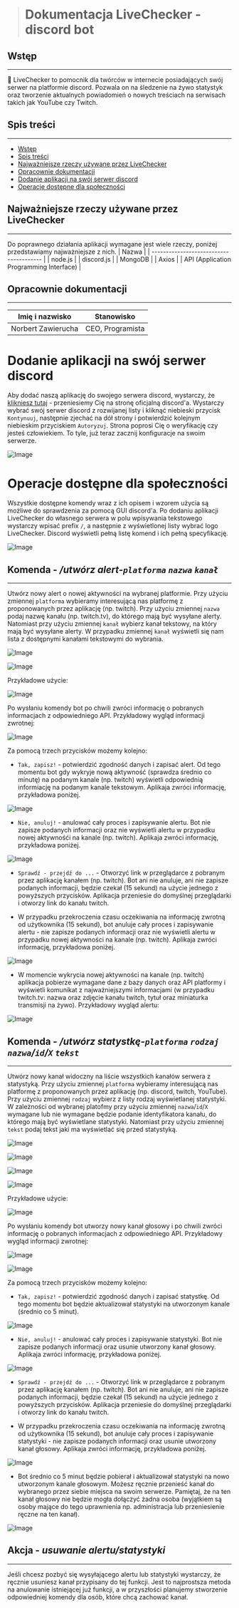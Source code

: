 > # **Dokumentacja LiveChecker - discord bot**

## Wstęp
---
🔴 LiveChecker to pomocnik dla twórców w internecie posiadających swój serwer na platformie discord. Pozwala on na śledzenie na żywo statystyk oraz tworzenie aktualnych powiadomień o nowych treściach na serwisach takich jak YouTube czy Twitch.

## Spis treści
---
- [Wstęp](#wstęp)
- [Spis treści](#spis-treści)
- [Najważniejsze rzeczy używane przez LiveChecker](#najważniejsze-rzeczy-używane-przez-livechecker)
- [Opracownie dokumentacji](#opracownie-dokumentacji)
- [Dodanie aplikacji na swój serwer discord](#dodanie-aplikacji-na-swój-serwer-discord)
- [Operacje dostępne dla społeczności](#operacje-dostępne-dla-społeczności)

<!-- - [Różne wersje językowe dokumentacji](#różne-wersje-językowe-dokumentacji) -->
<!-- ## Różne wersje językowe dokumentacji
---
| Język     | Odnośnik                 |
| --------- | ------------------------ |
| Angielski | [Przejdź](/README-EN.md) |
| Polski    | [Przejdź](/README-PL.md) | -->

## Najważniejsze rzeczy używane przez LiveChecker
---
Do poprawnego działania aplikacji wymagane jest wiele rzeczy, poniżej przedstawiamy najważniejsze z nich.
| Nazwa                                   |
| --------------------------------------- |
| node.js                                 |
| discord.js                              |
| MongoDB                                 |
| Axios                                   |
| API (Application Programming Interface) |

## Opracownie dokumentacji
---
| Imię i nazwisko    | Stanowisko       |
| ------------------ | ---------------- |
| Norbert Zawierucha | CEO, Programista |

# **Dodanie aplikacji na swój serwer discord**
Aby dodać naszą aplikację do swojego serwera discord, wystarczy, że [klikniesz tutaj](https://discord.com/oauth2/authorize?client_id=1064617399560699985&permissions=4398046511103&scope=bot%20applications.commands) - przeniesiemy Cię na stronę oficjalną discord'a. Wystarczy wybrać swój serwer discord z rozwijanej listy i kliknąć niebieski przycisk `Kontynuuj`, następnie zjechać na dół strony i potwierdzić kolejnym niebieskim przyciskiem `Autoryzuj`. Strona poprosi Cię o weryfikację czy jesteś człowiekiem. To tyle, już teraz zacznij konfiguracje na swoim serwerze.

![Image](docs-imgs/invite-1.png)

# **Operacje dostępne dla społeczności**
Wszystkie dostępne komendy wraz z ich opisem i wzorem użycia są możliwe do sprawdzenia za pomocą GUI discord'a. Po dodaniu aplikacji LiveChecker do własnego serwera w polu wpisywania tekstowego wystarczy wpisać prefix `/`, a następnie z wyświetlonej listy wybrać logo LiveChecker. Discord wyświetli pełną listę komend i ich pełną specyfikację. 

![Image](docs-imgs/commands-introduction.png)

## Komenda - */utwórz alert-`platforma` `nazwa` `kanał`*
---
Utwórz nowy alert o nowej aktywności na wybranej platformie. Przy użyciu zmiennej `platforma` wybieramy interesującą nas platformę z proponowanych przez aplikację (np. twitch). Przy użyciu zmiennej `nazwa` podaj nazwę kanału (np. twitch.tv), do którego mają być wysyłane alerty. Natomiast przy użyciu zmiennej `kanał` wybierz kanał tekstowy, na który mają być wysyłane alerty. W przypadku zmiennej `kanał` wyświetli się nam lista z dostępnymi kanałami tekstowymi do wybrania. 

![Image](docs-imgs/commands-alert-twitch-1.png)

![Image](docs-imgs/commands-alert-twitch-2.png)

Przykładowe użycie:

![Image](docs-imgs/commands-alert-twitch-3.png)

Po wysłaniu komendy bot po chwili zwróci informację o pobranych informacjach z odpowiedniego API. Przykładowy wygląd informacji zwrotnej:

![Image](docs-imgs/commands-alert-twitch-4.png)

Za pomocą trzech przycisków możemy kolejno:
- `Tak, zapisz!` - potwierdzić zgodność danych i zapisać alert. Od tego momentu bot gdy wykryje nową aktywność (sprawdza średnio co minutę) na podanym kanale (np. twitch) wyświetli odpowiednią informiację na podanym kanale tekstowym. Aplikaja zwróci informację, przykładowa poniżej.

![Image](docs-imgs/commands-alert-twitch-7.png)

- `Nie, anuluj!` - anulować cały proces i zapisywanie alertu. Bot nie zapisze podanych informacji oraz nie wyświetli alertu w przypadku nowej aktywnośći na kanale (np. twitch). Aplikaja zwróci informację, przykładowa poniżej.

![Image](docs-imgs/commands-cancel.png)

- `Sprawdź - przejdź do ...` - Otworzyć link w przeglądarce z pobranym przez aplikację kanałem (np. twitch). Bot ani nie anuluje, ani nie zapisze podanych informacji, będzie czekał (15 sekund) na użycie jednego z powyższych przycisków. Aplikacja przeniesie do domyślnej przeglądarki i otworzy link do kanału twitch.

- W przypadku przekroczenia czasu oczekiwania na informację zwrotną od użytkownika (15 sekund), bot anuluje cały proces i zapisywanie alertu -  nie zapisze podanych informacji oraz nie wyświetli alertu w przypadku nowej aktywności na kanale (np. twitch). Aplikaja zwróci informację, przykładowa poniżej.

![Image](docs-imgs/commands-error-nochoice.png)

- W momencie wykrycia nowej aktywności na kanale (np. twitch) aplikacja pobierze wymagane dane z bazy danych oraz API platformy i wyświetli komunikat z najważniejszymi informacjami (w przypadku twitch.tv: nazwa oraz zdjęcie kanału twitch, tytuł oraz miniaturka transmisji na żywo). Przykładowy wygląd alertu:

![Image](docs-imgs/commands-alert-twitch-9.png)

## Komenda - */utwórz statystkę-`platforma` `rodzaj` `nazwa`/`id`/`X` `tekst`*
---
Utwórz nowy kanał widoczny na liście wszystkich kanałów serwera z statystyką. Przy użyciu zmiennej `platforma` wybieramy interesującą nas platformę z proponowanych przez aplikację (np. discord, twitch, YouTube). Przy użyciu zmiennej `rodzaj` wybierz z listy rodzaj wyświetlanej statystyki. W zależności od wybranej platofmy przy użyciu zmiennej `nazwa`/`id`/`X` wymagane lub nie wymagane będzie podanie identyfikatora kanału, do którego mają być wyświetlane statystyki. Natomiast przy użyciu zmiennej `tekst` podaj tekst jaki ma wyświetlać się przed statystyką.

![Image](docs-imgs/commands-stats-all.png)

![Image](docs-imgs/commands-stats-twitch-1.png)

![Image](docs-imgs/commands-stats-twitch-2.png)

![Image](docs-imgs/commands-stats-twitch-3.png)

Przykładowe użycie:


![Image](docs-imgs/commands-stats-twitch-4.png)


Po wysłaniu komendy bot utworzy nowy kanał głosowy i po chwili zwróci informację o pobranych informacjach z odpowiedniego API. Przykładowy wygląd informacji zwrotnej:

![Image](docs-imgs/commands-stats-twitch-8.png)

![Image](docs-imgs/commands-stats-twitch-5.png)

Za pomocą trzech przycisków możemy kolejno:
- `Tak, zapisz!` - potwierdzić zgodność danych i zapisać statystkę. Od tego momentu bot będzie aktualizował statystyki na utworzonym kanale (średnio co 5 minut).

![Image](docs-imgs/commands-stats-twitch-6.png)

- `Nie, anuluj!` - anulować cały proces i zapisywanie statystyki. Bot nie zapisze podanych informacji oraz usunie utworzony kanał głosowy. Aplikaja zwróci informację, przykładowa poniżej.

![Image](docs-imgs/commands-cancel.png)

- `Sprawdź - przejdź do ...` - Otworzyć link w przeglądarce z pobranym przez aplikację kanałem (np. twitch). Bot ani nie anuluje, ani nie zapisze podanych informacji, będzie czekał (15 sekund) na użycie jednego z powyższych przycisków. Aplikacja przeniesie do domyślnej przeglądarki i otworzy link do kanału twitch.

- W przypadku przekroczenia czasu oczekiwania na informację zwrotną od użytkownika (15 sekund), bot anuluje cały proces i zapisywanie statystyki -  nie zapisze podanych informacji oraz usunie utworzony kanał głosowy. Aplikaja zwróci informację, przykładowa poniżej.

![Image](docs-imgs/commands-error-nochoice.png)

- Bot średnio co 5 minut będzie pobierał i aktualizował statystyki na nowo utworzonym kanale głosowym. Możesz ręcznie przenieść kanał do wybranego przez siebie miejsca na swoim serwerze. Pamiętaj, że na ten kanał głosowy nie będzie mogła dołączyć żadna osoba (wyjątkiem są osoby mające do tego uprawnienia np. administracja lub przeniesienie ręczne na ten kanał).

![Image](docs-imgs/commands-alert-twitch-7.png) 

## Akcja - *usuwanie alertu/statystyki*
---
Jeśli chcesz pozbyć się wysyłającego alertu lub statystyki wystarczy, że ręcznie usuniesz kanał przypisany do tej funkcji. Jest to najprostsza metoda na anulowanie istniejącej już funkcji, a w przyszłości planujemy stworzenie odpowiedniej komendy dla osób, które chcą zachować kanał.